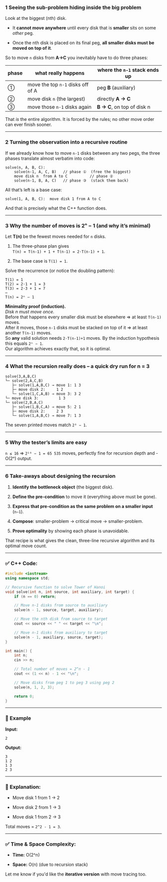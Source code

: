 ### 1 Seeing the sub-problem hiding inside the big problem

Look at the biggest (nth) disk.

- It **cannot move anywhere** until every disk that is **smaller** sits on some _other_ peg.
    
- Once the nth disk is placed on its final peg, **all smaller disks must be moved on top of it**.
    

So to move `n` disks from **A→C** you inevitably have to do three phases:

|phase|what really happens|where the `n-1` stack ends up|
|---|---|---|
|①|move the top `n-1` disks off of A|peg **B** (auxiliary)|
|②|move disk `n` (the largest)|directly **A → C**|
|③|move those `n-1` disks again|**B → C**, on top of disk n|

That _is_ the entire algorithm. It is forced by the rules; no other move order can ever finish sooner.

---

### 2 Turning the observation into a recursive routine

If we already know how to move `n-1` disks between any two pegs, the three phases translate almost verbatim into code:

```text
solve(n, A, B, C):
    solve(n-1, A, C, B)   // phase ①  (free the biggest)
    move disk n  from A to C          // phase ②
    solve(n-1, B, A, C)   // phase ③  (stack them back)
```

All that’s left is a base case:

```text
solve(1, A, B, C):  move disk 1 from A to C
```

And that is precisely what the C++ function does.

---

### 3 Why the number of moves is 2ⁿ − 1 (and why it’s minimal)

Let **T(n)** be the fewest moves needed for `n` disks.

1. The three-phase plan gives  
    `T(n) = T(n-1) + 1 + T(n-1) = 2·T(n-1) + 1`.
    
2. The base case is `T(1) = 1`.
    

Solve the recurrence (or notice the doubling pattern):

```
T(1) = 1
T(2) = 2·1 + 1 = 3
T(3) = 2·3 + 1 = 7
⋯
T(n) = 2ⁿ – 1
```

**Minimality proof (induction).**  
_Disk n must move once._  
Before that happens every smaller disk must be elsewhere ⇒ at least `T(n-1)` moves.  
After it moves, those `n-1` disks must be stacked on top of it ⇒ at least another `T(n-1)` moves.  
So **any** valid solution needs `2·T(n-1)+1` moves. By the induction hypothesis this equals `2ⁿ − 1`.  
Our algorithm achieves exactly that, so it is optimal.

---

### 4 What the recursion really does – a quick dry run for n = 3

```
solve(3,A,B,C)
└─ solve(2,A,C,B)
   ├─ solve(1,A,B,C) → move 1: 1 3
   ├─ move disk 2:     1 2
   └─ solve(1,C,A,B) → move 3: 3 2
└─ move disk 3:         1 3
└─ solve(2,B,A,C)
   ├─ solve(1,B,C,A) → move 5: 2 1
   ├─ move disk 2:     2 3
   └─ solve(1,A,B,C) → move 7: 1 3
```

The seven printed moves match `2³ − 1`.

---

### 5 Why the tester’s limits are easy

`n ≤ 16` ⇒ `2¹⁶ − 1 = 65 535` moves, perfectly fine for recursion depth and -O(2ⁿ) output.

---

### 6 Take-aways about designing the recursion

1. **Identify the bottleneck object** (the biggest disk).
    
2. **Define the pre-condition** to move it (everything above must be gone).
    
3. **Express that pre-condition as the same problem on a smaller input** (`n−1`).
    
4. **Compose**: smaller-problem → critical move → smaller-problem.
    
5. **Prove optimality** by showing each phase is unavoidable.
    

That recipe is what gives the clean, three-line recursive algorithm and its optimal move count.

---

### ✅ C++ Code:

```cpp
#include <iostream>
using namespace std;

// Recursive function to solve Tower of Hanoi
void solve(int n, int source, int auxiliary, int target) {
    if (n == 0) return;

    // Move n-1 disks from source to auxiliary
    solve(n - 1, source, target, auxiliary);

    // Move the nth disk from source to target
    cout << source << " " << target << "\n";

    // Move n-1 disks from auxiliary to target
    solve(n - 1, auxiliary, source, target);
}

int main() {
    int n;
    cin >> n;

    // Total number of moves = 2^n - 1
    cout << (1 << n) - 1 << "\n";

    // Move disks from peg 1 to peg 3 using peg 2
    solve(n, 1, 2, 3);

    return 0;
}
```

---

### 🧪 Example

**Input:**

```
2
```

**Output:**

```
3
1 2
1 3
2 3
```

---

### 📌 Explanation:

- Move disk 1 from 1 → 2
    
- Move disk 2 from 1 → 3
    
- Move disk 1 from 2 → 3
    

Total moves = `2^2 - 1 = 3`.

---

### ✅ Time & Space Complexity:

- **Time:** O(2^n)
    
- **Space:** O(n) (due to recursion stack)
    

Let me know if you'd like the **iterative version** with move tracing too.